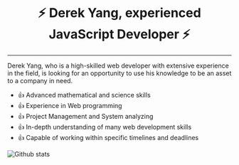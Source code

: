 <h1 align="center">⚡️ Derek Yang, experienced JavaScript Developer ⚡️</h1>

---

Derek Yang, who is a high-skilled web developer with extensive experience in the field, is looking for an opportunity to use his knowledge to be an asset to a company in need.

- 👍 Advanced mathematical and science skills
- 👍 Experience in Web programming
- 👍 Project Management and System analyzing
- 👍 In-depth understanding of many web development skills
- 👍 Capable of working within specific timelines and deadlines

![Github stats](https://github-readme-stats.vercel.app/api?username=baymax88)
